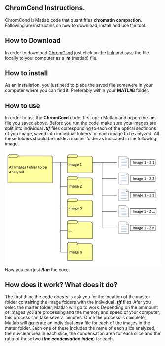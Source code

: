## ChromCond Instructions.
 
 ChromCond is Matlab code that quantiffies **chromatin compaction**. Following are instructins on how to download, install and use the tool.

## How to Download
In order to download [ChromCond](https://raw.githubusercontent.com/McCuskerLab/ChromCon/master/ChromCond.m) just click on the [link](https://raw.githubusercontent.com/McCuskerLab/ChromCon/master/ChromCond.m) and save the file locally to your computer as a **.m** (matlab) file. 

## How to install
As an installation, you just need to place the saved file somewere in your computer where you can find it. Preferably within your **MATLAB** folder.

## How to use
In order to use the **ChromCond** code, first open Matlab and oopen the **.m** file you saved above.
Before you run the code, make sure your images are split into individual ***.tif*** files corresponding to each of the optical sectinons of you image, saved into individual folders for each image to be anlyzed. All these folders should be inside a master folder as indicated in the following image. ![alt text](https://github.com/McCuskerLab/ChromCon/blob/gh-pages/FileOrganization.png "File and Folder Organization")
Now you can just ***Run*** the code.

## How does it work? What does it do?
The first thing the code does is is ask you for the location of the master folder containing the image folders with the individual ***.tif*** files.
Afer you selec the master folder, Matlab will go to work. Depending on the ammount of images you are processing and the memory and speed of your computer, this process can take several minutes.
Once the process is complete, Matlab will generate an individual ***.csv*** file for each of the images in the mater folder. Each one of these includes the name of each slice analyzed, the nuvclear area in each slice, the condensation area for each slice and the ratio of these two (***the condensation index***) for each.
